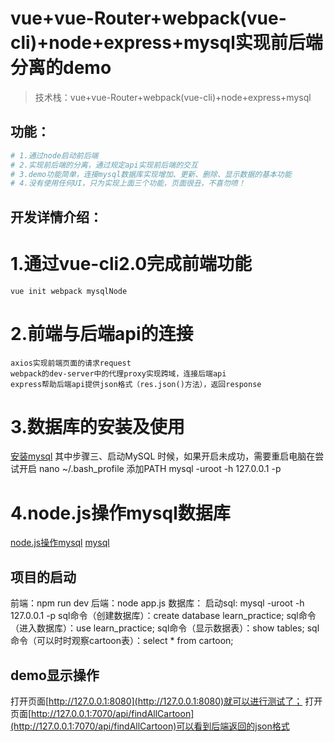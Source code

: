 # vue+vue-Router+webpack(vue-cli)+node+express+mysql实现前后端分离的demo

> 技术栈：vue+vue-Router+webpack(vue-cli)+node+express+mysql

## 功能：
``` bash
# 1.通过node启动前后端
# 2.实现前后端的分离，通过规定api实现前后端的交互
# 3.demo功能简单，连接mysql数据库实现增加、更新、删除、显示数据的基本功能
# 4.没有使用任何UI，只为实现上面三个功能，页面很丑，不喜勿喷！
```

## 开发详情介绍：

# 1.通过vue-cli2.0完成前端功能
    vue init webpack mysqlNode
# 2.前端与后端api的连接
    axios实现前端页面的请求request
    webpack的dev-server中的代理proxy实现跨域，连接后端api
    express帮助后端api提供json格式（res.json()方法），返回response 
# 3.数据库的安装及使用
[安装mysql](https://www.jianshu.com/p/07a9826898c0)
其中步骤三、启动MySQL 时候，如果开启未成功，需要重启电脑在尝试开启
nano ~/.bash_profile 添加PATH
mysql -uroot -h 127.0.0.1 -p

# 4.node.js操作mysql数据库
[node.js操作mysql](https://www.jianshu.com/p/56ee83adca73)
[mysql](https://github.com/mysqljs/mysql)

## 项目的启动
前端：npm run dev
后端：node app.js
数据库：
启动sql: mysql -uroot -h 127.0.0.1 -p
sql命令（创建数据库）：create database learn_practice;
sql命令（进入数据库）：use learn_practice;
sql命令（显示数据表）：show tables;
sql命令（可以时时观察cartoon表）：select * from cartoon;

## demo显示操作
打开页面[http://127.0.0.1:8080](http://127.0.0.1:8080)就可以进行测试了；
打开页面[http://127.0.0.1:7070/api/findAllCartoon](http://127.0.0.1:7070/api/findAllCartoon)可以看到后端返回的json格式